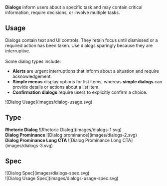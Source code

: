 **Dialogs** inform users about a specific task and may contain critical information, require decisions, or involve multiple tasks.

## Usage
<div data-insert-component="ImageGrid">
  <div class="mb-16">
    Dialogs contain text and UI controls. They retain focus until dismissed or a required action has been taken. Use dialogs sparingly because they are interruptive.
    <br /><br />
    Some dialog types include:
    <ul class="mt-0">
        <li><b>Alerts</b> are urgent interruptions that inform about a situation and require acknowledgement.</li>
        <li><b>Simple menus</b> display options for list items, whereas <b>simple dialogs</b> can provide details or actions about a list item.</li>
        <li><b>Confirmation dialogs</b> require users to explicitly confirm a choice.</li>
    </ul>

  </div>
  <div class="img-block">
    ![Dialog Usage](images/dialog-usage.svg)
  </div>
</div>

## Type

<div data-insert-component="ImageGrid">
  <div>
    <b class="display-block mb-16">Rhetoric Dialog</b>
    ![Rhetoric Dialog](images/dialogs-1.svg)
  </div>
  <div>
    <b class="display-block mb-16">Dialog Prominance</b>
    ![Dialog prominance](images/dialogs-2.svg)
  </div>
  <div>
    <b class="display-block mb-16">Dialog Prominance Long CTA</b>
    ![Dialog Prominance Long CTA](images/dialogs-3.svg)
  </div>
</div>

## Spec

<div data-insert-component="ImageGrid">
  <div>
    ![Dialog Spec](images/dialogs-spec.svg)
    <div class="img-width-initial mt-16">
      ![Dialog Usage Spec](images/dialogs-usage-spec.svg)
    </div>
  </div>
  <div>
  </div>
  <div>
  </div>
</div>
